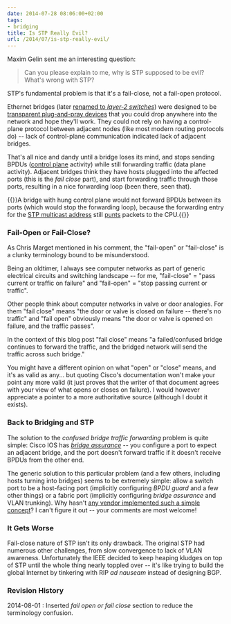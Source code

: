 ```yaml
---
date: 2014-07-28 08:06:00+02:00
tags:
- bridging
title: Is STP Really Evil?
url: /2014/07/is-stp-really-evil/
---
```

Maxim Gelin sent me an interesting question:

> Can you please explain to me, why is STP supposed to be evil? What\'s wrong with STP?

STP's fundamental problem is that it's a fail-close, not a fail-open protocol.
<!--more-->
Ethernet bridges (later [renamed to *layer-2 switches*](/2011/02/how-did-we-ever-get-into-this-switching/)) were designed to be [transparent plug-and-pray devices](/2010/07/bridges-kludge-that-shouldnt-exist/) that you could drop anywhere into the network and hope they'll work. They could not rely on having a control-plane protocol between adjacent nodes (like most modern routing protocols do) -- lack of control-plane communication indicated lack of adjacent bridges.

That's all nice and dandy until a bridge loses its mind, and stops sending BPDUs ([control plane](/2013/08/management-control-and-data-planes-in/) activity) while still forwarding traffic (data plane activity). Adjacent bridges think they have hosts plugged into the affected ports (this is the *fail close* part), and start forwarding traffic through those ports, resulting in a nice forwarding loop (been there, seen that).

{{<note>}}A bridge with hung control plane would not forward BPDUs between its ports (which would stop the forwarding loop), because the forwarding entry for the [STP multicast address](http://en.wikipedia.org/wiki/Spanning_Tree_Protocol#Bridge_Protocol_Data_Units) still [punts](/2013/02/process-fast-and-cef-switching-and/) packets to the CPU.{{</note>}}

### Fail-Open or Fail-Close?

As Chris Marget mentioned in his comment, the "fail-open" or "fail-close" is a clunky terminology bound to be misunderstood.

Being an oldtimer, I always see computer networks as part of generic electrical circuits and switching landscape -- for me, "fail-close" = "pass current or traffic on failure" and "fail-open" = "stop passing current or traffic".

Other people think about computer networks in valve or door analogies. For them "fail close" means "the door or valve is closed on failure -- there's no traffic" and "fail open" obviously means "the door or valve is opened on failure, and the traffic passes".

In the context of this blog post "fail close" means "a failed/confused bridge continues to forward the traffic, and the bridged network will send the traffic across such bridge."

You might have a different opinion on what "open" or "close" means, and it's as valid as any... but quoting Cisco's documentation won't make your point any more valid (it just proves that the writer of that document agrees with your view of what opens or closes on failure). I would however appreciate a pointer to a more authoritative source (although I doubt it exists).

### Back to Bridging and STP

The solution to the *confused bridge traffic forwarding* problem is quite simple: Cisco IOS has [*bridge assurance*](http://www.netcraftsmen.net/blogs/entry/what-is-bridge-assurance.html) -- you configure a port to expect an adjacent bridge, and the port doesn't forward traffic if it doesn't receive BPDUs from the other end.

The generic solution to this particular problem (and a few others, including hosts turning into bridges) seems to be extremely simple: allow a switch port to be a host-facing port (implicitly configuring *BPDU guard* and a few other things) or a fabric port (implicitly configuring *bridge assurance* and VLAN trunking). Why hasn't [any vendor implemented such a simple concept](/2022/02/vtp-insecure/)? I can't figure it out -- your comments are most welcome!

### It Gets Worse

Fail-close nature of STP isn't its only drawback. The original STP had numerous other challenges, from slow convergence to lack of VLAN awareness. Unfortunately the IEEE decided to keep heaping kludges on top of STP until the whole thing nearly toppled over -- it's like trying to build the global Internet by tinkering with RIP *ad nauseam* instead of designing BGP.

### Revision History

2014-08-01
: Inserted *fail open or fail close* section to reduce the terminology confusion.

